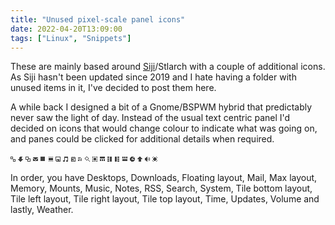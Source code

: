 ```yaml
---
title: "Unused pixel-scale panel icons"
date: 2022-04-20T13:09:00
tags: ["Linux", "Snippets"]
---
```


These are mainly based around [Siji](https://github.com/stark/siji)/Stlarch with a couple of additional icons. As Siji hasn't been updated since 2019 and I hate having a folder with unused items in it, I've decided to post them here.

A while back I designed a bit of a Gnome/BSPWM hybrid that predictably never saw the light of day. Instead of the usual text centric panel I'd decided on icons that would change colour to indicate what was going on, and panes could be clicked for additional details when required.

<img alt="Desktops" src="data:image/png;base64,iVBORw0KGgoAAAANSUhEUgAAAAgAAAAICAYAAADED76LAAAACXBIWXMAAC4jAAAuIwF4pT92AAAAIGNIUk0AAHolAACAgwAA+f8AAIDpAAB1MAAA6mAAADqYAAAXb5JfxUYAAAA0SURBVHjaYmRgYNjPgAoc0fgoCtAVMzAxEAAsuHTCACMWsf2ETEVxE0E3ELQCAAAA//8DAJCQBkUNDw6GAAAAAElFTkSuQmCC">
<img alt="Downloads" src="data:image/png;base64,iVBORw0KGgoAAAANSUhEUgAAAAgAAAAICAYAAADED76LAAAACXBIWXMAAC4jAAAuIwF4pT92AAAAIGNIUk0AAHolAACAgwAA+f8AAIDpAAB1MAAA6mAAADqYAAAXb5JfxUYAAAAxSURBVHjaYvj//z8DDDMwMOxHwwz4JSlWABXHkMBqEl5JXIoQbsCiCA4AAAAA//8DAGkOO7wHVoouAAAAAElFTkSuQmCC">
<img alt="Floating Layout" src="data:image/png;base64,iVBORw0KGgoAAAANSUhEUgAAAAgAAAAICAQAAABuBnYAAAAACXBIWXMAAAsTAAALEwEAmpwYAAAAIGNIUk0AAHolAACAgwAA+f8AAIDpAAB1MAAA6mAAADqYAAAXb5JfxUYAAAA3SURBVHjabMyxDQAhEAPB8YvGqPxKOxIIQL+JA0sTZdcTBiac4/M0oBEpyG2ktNbU2X8DW2ANAODqD8mTxVvnAAAAAElFTkSuQmCC">
<img alt="Mail" src="data:image/png;base64,iVBORw0KGgoAAAANSUhEUgAAAAgAAAAICAYAAADED76LAAAACXBIWXMAAAsTAAALEwEAmpwYAAAAIGNIUk0AAHolAACAgwAA+f8AAIDpAAB1MAAA6mAAADqYAAAXb5JfxUYAAAA3SURBVHjaYvz//z8DPsDIwMCwn5ACBjyKHJmgko7YJBkYGPYzIZngiC6JzQ2O6FYSdiQhbwIGAKA/DkIpTBe3AAAAAElFTkSuQmCC">
<img alt="Max Layout" src="data:image/png;base64,iVBORw0KGgoAAAANSUhEUgAAAAgAAAAICAQAAABuBnYAAAAACXBIWXMAAAsTAAALEwEAmpwYAAAAIGNIUk0AAHolAACAgwAA+f8AAIDpAAB1MAAA6mAAADqYAAAXb5JfxUYAAAAgSURBVHjaYmTYz4AE/jsyMaABmggw/kcTAAAAAP//AwAPrwMNMGLzQwAAAABJRU5ErkJggg==">
<img alt="Memory" src="data:image/png;base64,iVBORw0KGgoAAAANSUhEUgAAAAgAAAAICAYAAADED76LAAAACXBIWXMAAC4jAAAuIwF4pT92AAAAIGNIUk0AAHolAACAgwAA+f8AAIDpAAB1MAAA6mAAADqYAAAXb5JfxUYAAAAySURBVHjaYvj//z8DAwPDfgYIwKShCnACFjQdGICJgQCgXAFBRzLh9B6UBgAAAP//AwAPTQ+7uluY5wAAAABJRU5ErkJggg==">
<img alt="Mounts" src="data:image/png;base64,iVBORw0KGgoAAAANSUhEUgAAAAgAAAAICAYAAADED76LAAAACXBIWXMAAC4jAAAuIwF4pT92AAAAIGNIUk0AAHolAACAgwAA+f8AAIDpAAB1MAAA6mAAADqYAAAXb5JfxUYAAAAtSURBVHjaYmRgYNjPQADgU7CfiZBuggpY8FjliM0ER5KtYCTkEwAAAAD//wMAo/sETGPbnOsAAAAASUVORK5CYII=">
<img alt="Music" src="data:image/png;base64,iVBORw0KGgoAAAANSUhEUgAAAAgAAAAICAYAAADED76LAAAACXBIWXMAAAsTAAALEwEAmpwYAAAAIGNIUk0AAHolAACAgwAA+f8AAIDpAAB1MAAA6mAAADqYAAAXb5JfxUYAAAA6SURBVHjaYvz//z8DAwMDAyMj434GLICJgQBgQeM7ovH3k2wCA8xNUHcR4QZsrkcWI2gCAAAA//8DACluCVn/1Md7AAAAAElFTkSuQmCC">
<img alt="Notes" src="data:image/png;base64,iVBORw0KGgoAAAANSUhEUgAAAAgAAAAICAYAAADED76LAAAACXBIWXMAAC4jAAAuIwF4pT92AAAAIGNIUk0AAHolAACAgwAA+f8AAIDpAAB1MAAA6mAAADqYAAAXb5JfxUYAAAA9SURBVHjaYvj//z8DFOzHSkMV7MeliPH///8MjIyMMAEMwILEdsQivx9ZwX5siplwmLyfWCsYcFkBB4ABAIrBEsWQXd2KAAAAAElFTkSuQmCC">
<img alt="RSS" src="data:image/png;base64,iVBORw0KGgoAAAANSUhEUgAAAAgAAAAICAYAAADED76LAAAACXBIWXMAAC4jAAAuIwF4pT92AAAAIGNIUk0AAHolAACAgwAA+f8AAIDpAAB1MAAA6mAAADqYAAAXb5JfxUYAAABASURBVHjahI9BCgAhDAMn4sf25XlavMhSXF0H2kMYWqIk/NEBJHnJH4Akc33xKrjMK50uuAqthN79alzQreYYAH4GIqrggDPZAAAAAElFTkSuQmCC">
<img alt="Search" src="data:image/png;base64,iVBORw0KGgoAAAANSUhEUgAAAAgAAAAICAYAAADED76LAAAACXBIWXMAAC4jAAAuIwF4pT92AAAAIGNIUk0AAHolAACAgwAA+f8AAIDpAAB1MAAA6mAAADqYAAAXb5JfxUYAAAA+SURBVHjadI5BDgAgCMOK//8TT5sHIwGF3sg6MiQhCcABT/fhho9YiDA1Q1rZNDM+mrfeCTFylMryThrwPQB5RDOPkHWvngAAAABJRU5ErkJggg==">
<img alt="System" src="data:image/png;base64,iVBORw0KGgoAAAANSUhEUgAAAAgAAAAIAgMAAAC5YVYYAAAACXBIWXMAAC4jAAAuIwF4pT92AAAAIGNIUk0AAHolAACAgwAA+f8AAIDpAAB1MAAA6mAAADqYAAAXb5JfxUYAAAAJUExURQAAAP///wAAAHPGg3EAAAADdFJOUwAAv6GoasMAAAAeSURBVAjXY1jUxdDIxMC1hKFrEQhxLWBoDWJY1AUAVg0HYxUv9+MAAAAASUVORK5CYII=">
<img alt="Tile Bottom Layout" src="data:image/png;base64,iVBORw0KGgoAAAANSUhEUgAAAAgAAAAICAQAAABuBnYAAAAACXBIWXMAAAsTAAALEwEAmpwYAAAAIGNIUk0AAHolAACAgwAA+f8AAIDpAAB1MAAA6mAAADqYAAAXb5JfxUYAAAAvSURBVHjajMyxDQAgDMAwF/FYL+9pZUOCBTJFGRLKweARQOvtUyGjkOrnEX2FNQC6bwaLdJClDwAAAABJRU5ErkJggg==">
<img alt="Tile Left Layout" src="data:image/png;base64,iVBORw0KGgoAAAANSUhEUgAAAAgAAAAICAQAAABuBnYAAAAACXBIWXMAAAsTAAALEwEAmpwYAAAAIGNIUk0AAHolAACAgwAA+f8AAIDpAAB1MAAA6mAAADqYAAAXb5JfxUYAAAA2SURBVHjaYmTYz8DAwMDgCKH/OzIxoAGW/44QBiNMgBGqFKaCCVWegYGFwRHNDLgtqFoQADAAyYUHmhi/kHAAAAAASUVORK5CYII=">
<img alt="Tile Right Layout" src="data:image/png;base64,iVBORw0KGgoAAAANSUhEUgAAAAgAAAAICAQAAABuBnYAAAAACXBIWXMAAAsTAAALEwEAmpwYAAAAIGNIUk0AAHolAACAgwAA+f8AAIDpAAB1MAAA6mAAADqYAAAXb5JfxUYAAAAuSURBVHjaYmTYz8DAwMDgCKH/OzIxoAEWOMsRXQCqFarlP6aW/6haGBlw2gIYAHvbCJceU7YLAAAAAElFTkSuQmCC">
<img alt="Tile Top Layout" src="data:image/png;base64,iVBORw0KGgoAAAANSUhEUgAAAAgAAAAICAQAAABuBnYAAAAACXBIWXMAAAsTAAALEwEAmpwYAAAAIGNIUk0AAHolAACAgwAA+f8AAIDpAAB1MAAA6mAAADqYAAAXb5JfxUYAAAAuSURBVHjahMuxDQAwCMAw08+4nNPo1gGGZrSUUEhFZxTHaMGrNQj1WRZED7gDALZ7B4csR+BcAAAAAElFTkSuQmCC">
<img alt="Time" src="data:image/png;base64,iVBORw0KGgoAAAANSUhEUgAAAAgAAAAICAYAAADED76LAAAACXBIWXMAAC4jAAAuIwF4pT92AAAAIGNIUk0AAHolAACAgwAA+f8AAIDpAAB1MAAA6mAAADqYAAAXb5JfxUYAAAA/SURBVHjadI1BDgAgCMM648f4uHzNg5JAxJ4ghU0cBCwqBjDu0kmPT//JnNBKgMmLpdm7ioLi8uNNOa6r2gMANxQJSoZfYHQAAAAASUVORK5CYII=">
<img alt="Updates" src="data:image/png;base64,iVBORw0KGgoAAAANSUhEUgAAAAgAAAAICAYAAADED76LAAAACXBIWXMAAC4jAAAuIwF4pT92AAAAIGNIUk0AAHolAACAgwAA+f8AAIDpAAB1MAAA6mAAADqYAAAXb5JfxUYAAABASURBVHjahIzBDcAgEMOc24zJO5r7QQioKJbyshVYefoAUMkmZxowgl2OKD8SgKgk+byoDaC6PFJcKBX1GLwDABxoFD8kLHi/AAAAAElFTkSuQmCC">
<img alt="Volume" src="data:image/png;base64,iVBORw0KGgoAAAANSUhEUgAAAAgAAAAIAgMAAAC5YVYYAAAACXBIWXMAAC4jAAAuIwF4pT92AAAAIGNIUk0AAHolAACAgwAA+f8AAIDpAAB1MAAA6mAAADqYAAAXb5JfxUYAAAAJUExURQAAAP///wAAAHPGg3EAAAADdFJOUwAAv6GoasMAAAAcSURBVAjXYwgTZYiSYFglxLBKCYyYGLg4GJgEADhGBAKlOrxuAAAAAElFTkSuQmCC">
<img alt="Weather" src="data:image/png;base64,iVBORw0KGgoAAAANSUhEUgAAAAgAAAAICAYAAADED76LAAAACXBIWXMAAC4jAAAuIwF4pT92AAAAIGNIUk0AAHolAACAgwAA+f8AAIDpAAB1MAAA6mAAADqYAAAXb5JfxUYAAAA5SURBVHjaYvj//z8DAwPDfgYGBob////DMUwMhQFlo/MxJNEVYZVEKEKyD68CvFYQ5UgMR8HEAAMAgN0pz/9ehJgAAAAASUVORK5CYII=">

In order, you have Desktops, Downloads, Floating layout, Mail, Max layout, Memory, Mounts, Music, Notes, RSS, Search, System, Tile bottom layout, Tile left layout, Tile right layout, Tile top layout, Time, Updates, Volume and lastly, Weather.